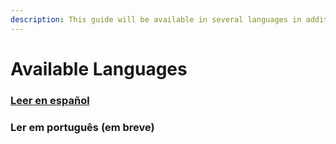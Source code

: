 ```yaml
---
description: This guide will be available in several languages in addition to English.
---
```


# Available Languages

### [Leer en español](https://propublica.gitbook.io/collaborative-journalism-playbook-es/)

### Ler em português \(em breve\)

